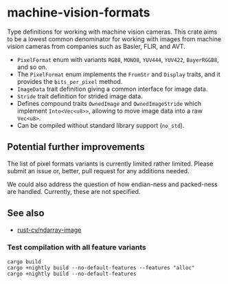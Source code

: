 # machine-vision-formats

Type definitions for working with machine vision cameras. This crate aims
to be a lowest common denominator for working with images from machine vision
cameras from companies such as Basler, FLIR, and AVT.

- `PixelFormat` enum with variants `RGB8`, `MONO8`, `YUV444`, `YUV422`,
  `BayerRGGB8`, and so on.
- The `PixelFormat` enum implements the `FromStr` and `Display` traits, and it
  provides the `bits_per_pixel` method.
- `ImageData` trait definition giving a common interface for image data.
- `Stride` trait definition for strided image data.
- Defines compound traits `OwnedImage` and `OwnedImageStride` which implement
  `Into<Vec<u8>>`, allowing to move image data into a raw `Vec<u8>`.
- Can be compiled without standard library support (`no_std`).

## Potential further improvements

The list of pixel formats variants is currently limited rather limited. Please
submit an issue or, better, pull request for any additions needed.

We could also address the question of how endian-ness and packed-ness are
handled. Currently, these are not specified.

## See also

* [rust-cv/ndarray-image](https://github.com/rust-cv/ndarray-image)

### Test compilation with all feature variants

    cargo build
    cargo +nightly build --no-default-features --features "alloc"
    cargo +nightly build --no-default-features
